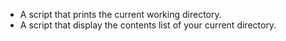 - A script that prints the current working directory.
- A script that display the contents list of your current directory.
